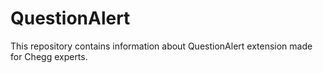 # QuestionAlert
This repository contains information about QuestionAlert extension made for Chegg experts. 
